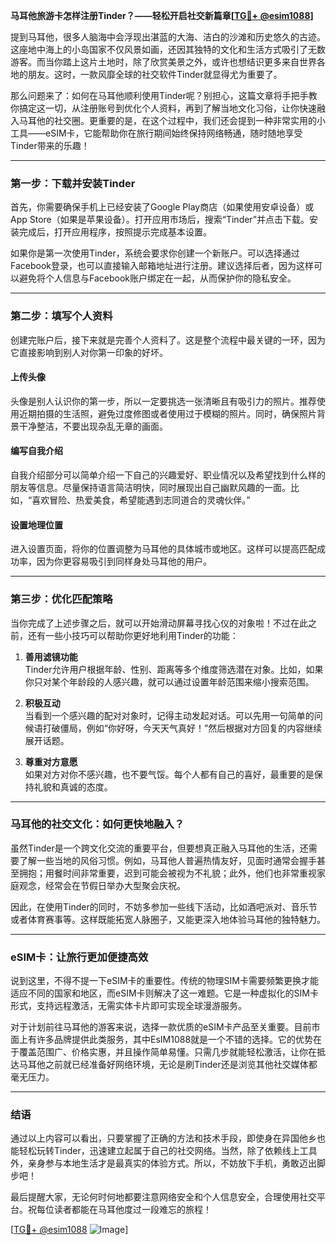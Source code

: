 **马耳他旅游卡怎样注册Tinder？——轻松开启社交新篇章[[TG💪+ @esim1088](https://t.me/s/esim1088)]**

提到马耳他，很多人脑海中会浮现出湛蓝的大海、洁白的沙滩和历史悠久的古迹。这座地中海上的小岛国家不仅风景如画，还因其独特的文化和生活方式吸引了无数游客。而当你踏上这片土地时，除了欣赏美景之外，或许也想结识更多来自世界各地的朋友。这时，一款风靡全球的社交软件Tinder就显得尤为重要了。

那么问题来了：如何在马耳他顺利使用Tinder呢？别担心，这篇文章将手把手教你搞定这一切，从注册账号到优化个人资料，再到了解当地文化习俗，让你快速融入马耳他的社交圈。更重要的是，在这个过程中，我们还会提到一种非常实用的小工具——eSIM卡，它能帮助你在旅行期间始终保持网络畅通，随时随地享受Tinder带来的乐趣！

---

### 第一步：下载并安装Tinder

首先，你需要确保手机上已经安装了Google Play商店（如果使用安卓设备）或App Store（如果是苹果设备）。打开应用市场后，搜索“Tinder”并点击下载。安装完成后，打开应用程序，按照提示完成基本设置。

如果你是第一次使用Tinder，系统会要求你创建一个新账户。可以选择通过Facebook登录，也可以直接输入邮箱地址进行注册。建议选择后者，因为这样可以避免将个人信息与Facebook账户绑定在一起，从而保护你的隐私安全。

---

### 第二步：填写个人资料

创建完账户后，接下来就是完善个人资料了。这是整个流程中最关键的一环，因为它直接影响到别人对你第一印象的好坏。

#### 上传头像
头像是别人认识你的第一步，所以一定要挑选一张清晰且有吸引力的照片。推荐使用近期拍摄的生活照，避免过度修图或者使用过于模糊的照片。同时，确保照片背景干净整洁，不要出现杂乱无章的画面。

#### 编写自我介绍
自我介绍部分可以简单介绍一下自己的兴趣爱好、职业情况以及希望找到什么样的朋友等信息。尽量保持语言简洁明快，同时展现出自己幽默风趣的一面。比如，“喜欢冒险、热爱美食，希望能遇到志同道合的灵魂伙伴。”

#### 设置地理位置
进入设置页面，将你的位置调整为马耳他的具体城市或地区。这样可以提高匹配成功率，因为你更容易吸引到同样身处马耳他的用户。

---

### 第三步：优化匹配策略

当你完成了上述步骤之后，就可以开始滑动屏幕寻找心仪的对象啦！不过在此之前，还有一些小技巧可以帮助你更好地利用Tinder的功能：

1. **善用滤镜功能**  
   Tinder允许用户根据年龄、性别、距离等多个维度筛选潜在对象。比如，如果你只对某个年龄段的人感兴趣，就可以通过设置年龄范围来缩小搜索范围。

2. **积极互动**  
   当看到一个感兴趣的配对对象时，记得主动发起对话。可以先用一句简单的问候语打破僵局，例如“你好呀，今天天气真好！”然后根据对方回复的内容继续展开话题。

3. **尊重对方意愿**  
   如果对方对你不感兴趣，也不要气馁。每个人都有自己的喜好，最重要的是保持礼貌和真诚的态度。

---

### 马耳他的社交文化：如何更快地融入？

虽然Tinder是一个跨文化交流的重要平台，但要想真正融入马耳他的生活，还需要了解一些当地的风俗习惯。例如，马耳他人普遍热情友好，见面时通常会握手甚至拥抱；用餐时间非常重要，迟到可能会被视为不礼貌；此外，他们也非常重视家庭观念，经常会在节假日举办大型聚会庆祝。

因此，在使用Tinder的同时，不妨多参加一些线下活动，比如酒吧派对、音乐节或者体育赛事等。这样既能拓宽人脉圈子，又能更深入地体验马耳他的独特魅力。

---

### eSIM卡：让旅行更加便捷高效

说到这里，不得不提一下eSIM卡的重要性。传统的物理SIM卡需要频繁更换才能适应不同的国家和地区，而eSIM卡则解决了这一难题。它是一种虚拟化的SIM卡形式，支持远程激活，无需实体卡片即可实现全球漫游服务。

对于计划前往马耳他的游客来说，选择一款优质的eSIM卡产品至关重要。目前市面上有许多品牌提供此类服务，其中EsIM1088就是一个不错的选择。它的优势在于覆盖范围广、价格实惠，并且操作简单易懂。只需几步就能轻松激活，让你在抵达马耳他之前就已经准备好网络环境，无论是刷Tinder还是浏览其他社交媒体都毫无压力。

---

### 结语

通过以上内容可以看出，只要掌握了正确的方法和技术手段，即使身在异国他乡也能轻松玩转Tinder，迅速建立起属于自己的社交网络。当然，除了依赖线上工具外，亲身参与本地生活才是最真实的体验方式。所以，不妨放下手机，勇敢迈出脚步吧！

最后提醒大家，无论何时何地都要注意网络安全和个人信息安全，合理使用社交平台。祝每位读者都能在马耳他度过一段难忘的旅程！

[[TG💪+ @esim1088](https://t.me/s/esim1088) ![Image](https://i.postimg.cc/4NQfJmqS/Snipaste-2025-05-13-00-14-12.png)]